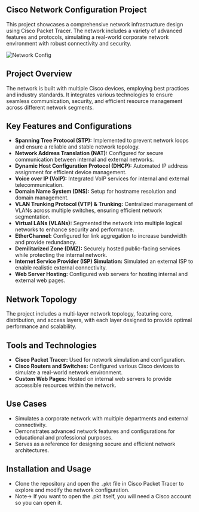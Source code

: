 ## Cisco Network Configuration Project

This project showcases a comprehensive network infrastructure design using Cisco Packet Tracer. The network includes a variety of advanced features and protocols, simulating a real-world corporate network environment with robust connectivity and security.

![Network Config](https://github.com/user-attachments/assets/035fc873-5123-44c3-91d3-3a5e194840fa)


## Project Overview
The network is built with multiple Cisco devices, employing best practices and industry standards. It integrates various technologies to ensure seamless communication, security, and efficient resource management across different network segments.

## Key Features and Configurations

- **Spanning Tree Protocol (STP):** Implemented to prevent network loops and ensure a reliable and stable network topology.
- **Network Address Translation (NAT):** Configured for secure communication between internal and external networks.
- **Dynamic Host Configuration Protocol (DHCP):** Automated IP address assignment for efficient device management.
- **Voice over IP (VoIP):** Integrated VoIP services for internal and external telecommunication.
- **Domain Name System (DNS):** Setup for hostname resolution and domain management.
- **VLAN Trunking Protocol (VTP) & Trunking:** Centralized management of VLANs across multiple switches, ensuring efficient network segmentation.
- **Virtual LANs (VLANs):** Segmented the network into multiple logical networks to enhance security and performance.
- **EtherChannel:** Configured for link aggregation to increase bandwidth and provide redundancy.
- **Demilitarized Zone (DMZ):** Securely hosted public-facing services while protecting the internal network.
- **Internet Service Provider (ISP) Simulation:** Simulated an external ISP to enable realistic external connectivity.
- **Web Server Hosting:** Configured web servers for hosting internal and external web pages.

## Network Topology
The project includes a multi-layer network topology, featuring core, distribution, and access layers, with each layer designed to provide optimal performance and scalability.

## Tools and Technologies
- **Cisco Packet Tracer:** Used for network simulation and configuration.
- **Cisco Routers and Switches:** Configured various Cisco devices to simulate a real-world network environment.
- **Custom Web Pages:** Hosted on internal web servers to provide accessible resources within the network.

## Use Cases
- Simulates a corporate network with multiple departments and external connectivity.
- Demonstrates advanced network features and configurations for educational and professional purposes.
- Serves as a reference for designing secure and efficient network architectures.

## Installation and Usage
- Clone the repository and open the `.pkt` file in Cisco Packet Tracer to explore and modify the network configuration.
- Note-> If you want to open the .pkt itself, you will need a Cisco account so you can open it.


